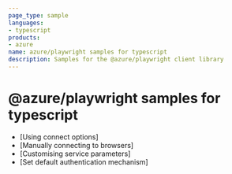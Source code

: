 ```yaml
---
page_type: sample
languages:
- typescript
products:
- azure
name: azure/playwright samples for typescript
description: Samples for the @azure/playwright client library
---
```


# @azure/playwright samples for typescript

- [Using connect options]<!--(https://github.com/Azure/azure-sdk-for-js/blob/main/sdk/loadtesting/playwright/samples/v1/typescript/using-connect-options/README.md)-->
- [Manually connecting to browsers]<!--(https://github.com/Azure/azure-sdk-for-js/blob/main/sdk/loadtesting/playwright/samples/v1/typescript/manually-connecting-to-browsers/README.md)-->
- [Customising service parameters]<!--(https://github.com/Azure/azure-sdk-for-js/blob/main/sdk/loadtesting/playwright/samples/v1/typescript/customising-service-parameters/README.md)-->
- [Set default authentication mechanism]<!--(https://github.com/Azure/azure-sdk-for-js/blob/main/sdk/loadtesting/playwright/samples/v1/typescript/set-default-authentication-mechanism/README.md)-->